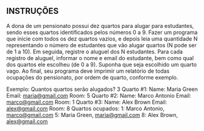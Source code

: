 ## INSTRUÇÕES

A dona de um pensionato possui dez quartos para alugar para estudantes,
sendo esses quartos identificados pelos números 0 a 9.
Fazer um programa que inicie com todos os dez quartos vazios, e depois
leia uma quantidade N representando o número de estudantes que vão
alugar quartos (N pode ser de 1 a 10). Em seguida, registre o aluguel dos N
estudantes. Para cada registro de aluguel, informar o nome e email do
estudante, bem como qual dos quartos ele escolheu (de 0 a 9). Suponha
que seja escolhido um quarto vago. Ao final, seu programa deve imprimir
um relatório de todas ocupações do pensionato, por ordem de quarto,
conforme exemplo.

Exemplo:
Quantos quartos serão alugados? 3
Quarto #1:
Name: Maria Green
Email: maria@gmail.com
Room: 5
Quarto #2:
Name: Marco Antonio
Email: marco@gmail.com
Room: 1
Quarto #3:
Name: Alex Brown
Email: alex@gmail.com
Room: 8
Quartos ocupados:
1: Marco Antonio, marco@gmail.com
5: Maria Green, maria@gmail.com
8: Alex Brown, alex@gmail.com